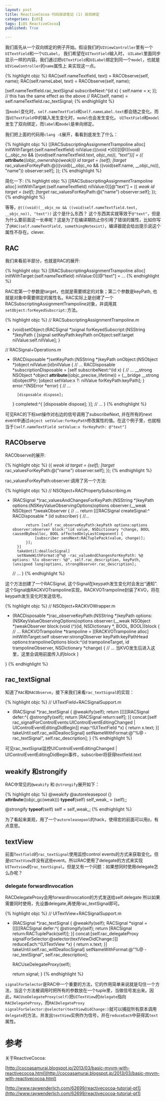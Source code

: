```yaml
---
layout: post
title: ReactiveCocoa 代码阅读笔记 (1) 双向绑定
categories: [iOS]
tags: [iOS ReactiveCocoa]
published: True

---
```


我们首先从一个双向绑定的例子开始。假设我们的`UIViewController`里有一个`UITextField`和一个`UILabel`， 我们希望在`UITextField`输入时，
`UILabel`里面同步显示一样的内容。我们通过把`UITextField`和`UILabel`绑定到同一个`model`，也就是`UIViewController`的`name`属性上
来实现这一点。

{% highlight objc %}
RAC(self.nameTextfield, text) = RACObserve(self, name);
RAC(self.nameLabel, text) = RACObserve(self, name);
    
[self.nameTextfield.rac_textSignal subscribeNext:^(id x) {
    self.name = x;
}];
// this has the same effect as the above
// RAC(self, name) = self.nameTextfield.rac_textSignal;
{% endhighlight %}

当`model`变化时，`self.nameTextfield`和`self.nameLabel.text`都会随之变化。而当`UITextField`中的输入发生变化时，`model`也会发生变化。 `UITextField`和`model`发生了双向绑定，而`label`和`model`是单向绑定。

我们把上面的代码用`clang -E`展开，看看到底发生了什么：

{% highlight objc %}
[[RACSubscriptingAssignmentTrampoline alloc] initWithTarget:(self.nameTextfield) nilValue:(((void *)0))][@(((void)(__objc_no && ((void)self.nameTextfield.text, __objc_no)), "text"))] = ({ __attribute__((objc_ownership(weak))) id target_ = (self); [target_ rac_valuesForKeyPath:@(((void)(__objc_no && ((void)self.name, __objc_no)), "name")) observer:self]; });
{% endhighlight %}

简化一下:
{% highlight objc %}
[[RACSubscriptingAssignmentTrampoline alloc] initWithTarget:(self.nameTextfield) nilValue:0][@"text"] = ({ __weak id target_ = (self); [target_ rac_valuesForKeyPath:@("name") observer:self]; });
{% endhighlight %}

等等，`@(((void)(__objc_no && ((void)self.nameTextfield.text, __objc_no)), "text"))` 这个是什么东西？ 这个东西其实就等效于`@"text"`，但是为什么要前面这一长串呢？这是为了在编译期防止你引用了错误的属性，比如你写了`@RAC(self.nameTextField, somethingNotexist)`，编译器就会给出提示说这个属性不存在。clever.


## RAC

我们来看前半部分，也就是RAC的展开:

{% highlight objc %}
[[RACSubscriptingAssignmentTrampoline alloc] initWithTarget:(self.nameTextfield) nilValue:0][@"text"] = ...
{% endhighlight %}

RAC宏第一个参数是target，也就是需要绑定的对象；第二个参数是keyPath, 也就是对象中需要绑定的属性名。RAC实际上是创建了一个RACSubscriptingAssignmentTrampoline对象，并调用其`setObject:forKeyedSubscript:`方法。

{% highlight objc %}
// RACSubscriptingAssignmentTrampoline.m
- (void)setObject:(RACSignal *)signal forKeyedSubscript:(NSString *)keyPath {
	[signal setKeyPath:keyPath onObject:self.target nilValue:self.nilValue];
}

// RACSignal+Operations.m
- (RACDisposable *)setKeyPath:(NSString *)keyPath onObject:(NSObject *)object nilValue:(id)nilValue {
    // ...
	RACDisposable *subscriptionDisposable = [self subscribeNext:^(id x) {
		// ...
		__strong NSObject *object __attribute__((objc_precise_lifetime)) = (__bridge __strong id)objectPtr;
		[object setValue:x ?: nilValue forKeyPath:keyPath];
	} error:^(NSError *error) {
		// ...

		[disposable dispose];
	} completed:^{
		[disposable dispose];
	}];
	// ...
}
{% endhighlight %}

可见RAC的下标set操作对右边的信号调用了subscribeNext, 并在所有的next event中通过`object setValue:forKeyPath`修改属性的值。在这个例子里，也就相当于`[self.nameTextField setValue:x forKeyPath: @"text"]`


## RACObserve
RACObserve的展开:

{% highlight objc %} 
({ __weak id target_ = (self); [target_ rac_valuesForKeyPath:@("name") observer:self]; });
{% endhighlight %}

rac_valuesForKeyPath:observer:调用了另一个方法:

{% highlight objc %} 
// NSObject+RACPropertySubscribing.m
- (RACSignal *)rac_valuesAndChangesForKeyPath:(NSString *)keyPath options:(NSKeyValueObservingOptions)options observer:(__weak NSObject *)weakObserver {
	// ...
	return [[[RACSignal
		createSignal:^ RACDisposable * (id<RACSubscriber> subscriber) {
			//...

			return [self rac_observeKeyPath:keyPath options:options observer:observer block:^(id value, NSDictionary *change, BOOL causedByDealloc, BOOL affectedOnlyLastComponent) {
				[subscriber sendNext:RACTuplePack(value, change)];
			}];
		}]
		takeUntil:deallocSignal]
		setNameWithFormat:@"%@ -rac_valueAndChangesForKeyPath: %@ options: %lu observer: %@", self.rac_description, keyPath, (unsigned long)options, strongObserver.rac_description];
	// ...
}
{% endhighlight %} 

这个方法创建了一个RACSignal, 这个Signal在keypath发生变化时会发出“通知”.
这个Signal由RACKVOTrampoline实现，RACKVOTrampoline封装了KVO，将在keypath发生变化时发送信号。

{% highlight objc %} 
// NSObject+RACKVOWrapper.m
- (RACDisposable *)rac_observeKeyPath:(NSString *)keyPath options:(NSKeyValueObservingOptions)options observer:(__weak NSObject *)weakObserver block:(void (^)(id, NSDictionary *, BOOL, BOOL))block {
	// ...
	RACKVOTrampoline *trampoline = [[RACKVOTrampoline alloc] initWithTarget:self observer:strongObserver keyPath:keyPathHead options:trampolineOptions block:^(id trampolineTarget, id trampolineObserver, NSDictionary *change) {
		// ... 当KVO发生后进入这里，这里会调用前面传入的block
	}

}
{% endhighlight %} 


## rac_textSignal

知道了`RAC`和`RACObserve`，接下来我们来看`rac_textSignal`的实现：

{% highlight objc %}
// UITextField+RACSignalSupport.m
- (RACSignal *)rac_textSignal {
	@weakify(self);
	return [[[[[RACSignal
		defer:^{
			@strongify(self);
			return [RACSignal return:self];
		}]
		concat:[self rac_signalForControlEvents:UIControlEventEditingChanged | UIControlEventEditingDidBegin]]
		map:^(UITextField *x) {
			return x.text;
		}]
		takeUntil:self.rac_willDeallocSignal]
		setNameWithFormat:@"%@ -rac_textSignal", self.rac_description];
}
{% endhighlight %}

可见rac_textSignal监控UIControlEventEditingChanged \| UIControlEventEditingDidBegin事件，subscriber将获得textfield.text

## weakify 和strongify
RAC中常见的`@weakify` 和 `@strongify`展开如下：

{% highlight objc %}
@weakify
@autoreleasepool {} __attribute__((objc_gc(weak))) __typeof__(self) self_weak_ = (self);;

@strongify
__typeof__(self) self = self_weak_;
{% endhighlight %}

为了看起来美观，用了一个`autoreleasepool`的hack，使得宏的前面可以用`@`，有点意思。


## textView
前面`Textfield`的`rac_textSignal`使用监控control events的方式来获取变化。但是`UITextView`并没有这些event。所以RAC使用了delegate的方式来实现`UITextview`的`rac_textSignal`。但是又有一个问题：如果想同时使用delegate怎么办呢？

### delegate forwardInvocation
RACDelegateProxy会用forwardInvocation的方式发送给self.delegate
所以如果需要同时使用，先设置delegate,再使用rac_textSignal即可。

{% highlight objc %}
// UITextView+RACSignalSupport.m
- (RACSignal *)rac_textSignal {
	@weakify(self);
	RACSignal *signal = [[[[[RACSignal
		defer:^{
			@strongify(self);
			return [RACSignal return:RACTuplePack(self)];
		}]
		concat:[self.rac_delegateProxy signalForSelector:@selector(textViewDidChange:)]]
		reduceEach:^(UITextView *x) {
			return x.text;
		}]
		takeUntil:self.rac_willDeallocSignal]
		setNameWithFormat:@"%@ -rac_textSignal", self.rac_description];

	RACUseDelegateProxy(self);

	return signal;
}
{% endhighlight %}

`signalForSelector`是RAC中一个重要的方法，它的作用简单来说就是勾住一个方法，当这个方法被调用时把所有的参数放在一个tuple里，当做信号发出来。因此，`RACUseDelegateProxy(self)`把`UITextView`的`delegate`指向`RACDelegateProxy`，而`RACDelegateProxy signalForSelector:@selector(textViewDidChange:)`就可以捕捉所有原本调用`delegate`的方法，并发出`textView`实例作为信号，并在`reduceEach`中获得其`text`属性。

# 参考

关于ReactiveCocoa:

[http://cocoasamurai.blogspot.jp/2013/03/basic-mvvm-with-reactivecocoa.html](http://cocoasamurai.blogspot.jp/2013/03/basic-mvvm-with-reactivecocoa.html)

[http://www.raywenderlich.com/62699/reactivecocoa-tutorial-pt1](http://www.raywenderlich.com/62699/reactivecocoa-tutorial-pt1)
